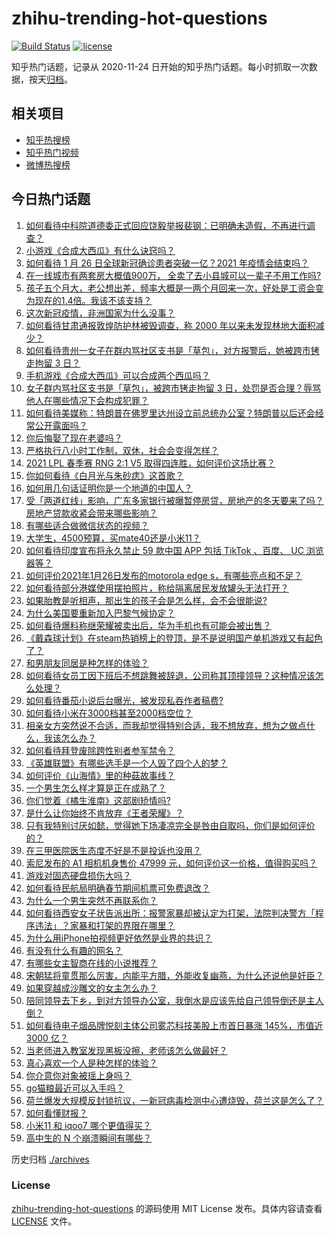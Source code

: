 # zhihu-trending-hot-questions

[![Build Status](https://github.com/justjavac/zhihu-trending-hot-questions/workflows/ci/badge.svg?branch=master)](https://github.com/justjavac/zhihu-trending-hot-questions/actions)
[![license](https://img.shields.io/github/license/justjavac/zhihu-trending-hot-questions)](https://github.com/justjavac/zhihu-trending-hot-questions/blob/master/LICENSE)

知乎热门话题，记录从 2020-11-24 日开始的知乎热门话题。每小时抓取一次数据，按天[归档](./archives)。

## 相关项目

- [知乎热搜榜](https://github.com/justjavac/zhihu-trending-top-search)
- [知乎热门视频](https://github.com/justjavac/zhihu-trending-hot-video)
- [微博热搜榜](https://github.com/justjavac/weibo-trending-hot-search)

## 今日热门话题

<!-- BEGIN -->
<!-- 最后更新时间 Wed Jan 27 2021 03:11:48 GMT+0800 (CST) -->
1. [如何看待中科院道德委正式回应饶毅举报裴钢：已明确未造假，不再进行调查？](https://www.zhihu.com/question/441317727)
1. [小游戏《合成大西瓜》有什么诀窍吗？](https://www.zhihu.com/question/440727080)
1. [如何看待 1 月 26 日全球新冠确诊患者突破一亿？2021 年疫情会结束吗？](https://www.zhihu.com/question/441055229)
1. [在一线城市有两套房大概值900万， 全卖了去小县城可以一辈子不用工作吗?](https://www.zhihu.com/question/440901670)
1. [孩子五个月大，老公想出差，频率大概是一两个月回来一次，好处是工资会变为现在的1.4倍。我该不该支持？](https://www.zhihu.com/question/441236540)
1. [这次新冠疫情，非洲国家为什么没事？](https://www.zhihu.com/question/379308126)
1. [如何看待甘肃通报敦煌防护林被毁调查，称 2000 年以来未发现林地大面积减少？](https://www.zhihu.com/question/441237661)
1. [如何看待贵州一女子在群内骂社区支书是「草包」，对方报警后，她被跨市铐走拘留 3 日？](https://www.zhihu.com/question/441235726)
1. [手机游戏《合成大西瓜》可以合成两个西瓜吗？](https://www.zhihu.com/question/440715965)
1. [女子群内骂社区支书是「草包」，被跨市铐走拘留 3 日，处罚是否合理？辱骂他人在哪些情况下会构成犯罪？](https://www.zhihu.com/question/441237830)
1. [如何看待美媒称：特朗普在佛罗里达州设立前总统办公室？特朗普以后还会经常公开露面吗？](https://www.zhihu.com/question/441232671)
1. [你后悔娶了现在老婆吗？](https://www.zhihu.com/question/315457601)
1. [严格执行八小时工作制，双休，社会会变得怎样？](https://www.zhihu.com/question/401128014)
1. [2021 LPL 春季赛 RNG 2:1 V5 取得四连胜，如何评价这场比赛？](https://www.zhihu.com/question/441287196)
1. [你如何看待《白月光与朱砂痣》这首歌？](https://www.zhihu.com/question/438545149)
1. [如何用几句话证明你是一个地道的中国人？](https://www.zhihu.com/question/403427782)
1. [受「两道红线」影响，广东多家银行被曝暂停房贷，房地产的冬天要来了吗？房地产贷款收紧会带来哪些影响？](https://www.zhihu.com/question/441131160)
1. [有哪些适合做微信状态的视频？](https://www.zhihu.com/question/440851566)
1. [大学生，4500预算，买mate40还是小米11？](https://www.zhihu.com/question/436615199)
1. [如何看待印度宣布将永久禁止 59 款中国 APP  包括 TikTok 、百度、 UC 浏览器等？](https://www.zhihu.com/question/441222499)
1. [如何评价2021年1月26日发布的motorola edge s，有哪些亮点和不足？](https://www.zhihu.com/question/441336221)
1. [如何看待部分港媒使用摆拍照片，称给隔离居民发放罐头无法打开？](https://www.zhihu.com/question/441224754)
1. [如果胎教是听相声，那出生的孩子会是怎么样，会不会很能说?](https://www.zhihu.com/question/39941920)
1. [为什么美国要重新加入巴黎气候协定？](https://www.zhihu.com/question/440591050)
1. [如何看待爆料称继荣耀被卖出后，华为手机也有可能会被出售？](https://www.zhihu.com/question/440716092)
1. [《戴森球计划》在steam热销榜上的登顶，是不是说明国产单机游戏又有起色了？](https://www.zhihu.com/question/441254136)
1. [和男朋友同居是种怎样的体验？](https://www.zhihu.com/question/65343555)
1. [如何看待女员工因下班后不想跳舞被辞退，公司称其顶撞领导？这种情况该怎么处理？](https://www.zhihu.com/question/441226508)
1. [如何看待番茄小说后台曝光，被发现私吞作者稿费?](https://www.zhihu.com/question/441218199)
1. [如何看待小米在3000档甚至2000档空位？](https://www.zhihu.com/question/440997091)
1. [相亲女方突然说不合适，而我却觉得特别合适，我不想放弃，想为之做点什么，我该怎么办？](https://www.zhihu.com/question/440487005)
1. [如何看待拜登废除跨性别者参军禁令？](https://www.zhihu.com/question/441232792)
1. [《英雄联盟》有哪些选手是一个人毁了四个人的梦？](https://www.zhihu.com/question/440422370)
1. [如何评价《山海情》里的种菇故事线？](https://www.zhihu.com/question/440480864)
1. [一个男生怎么样才算是正在成熟了？](https://www.zhihu.com/question/431134549)
1. [你们觉着《橘生淮南》这部剧矫情吗?](https://www.zhihu.com/question/440397650)
1. [是什么让你始终不肯放弃《王者荣耀》？](https://www.zhihu.com/question/429140112)
1. [只有我特别讨厌如懿，觉得她下场凄凉完全是咎由自取吗，你们是如何评价的？](https://www.zhihu.com/question/298071572)
1. [在三甲医院医生态度不好是不是投诉也没用？](https://www.zhihu.com/question/440808409)
1. [索尼发布的 A1 相机机身售价 47999 元，如何评价这一价格，值得购买吗？](https://www.zhihu.com/question/441362784)
1. [游戏对固态硬盘损伤大吗？](https://www.zhihu.com/question/409083424)
1. [如何看待民航局明确春节期间机票可免费退改？](https://www.zhihu.com/question/441269193)
1. [为什么一个男生突然不再联系你？](https://www.zhihu.com/question/439717899)
1. [如何看待西安女子状告派出所：报警家暴却被认定为打架，法院判决警方「程序违法」？家暴和打架的界限在哪里？](https://www.zhihu.com/question/441245085)
1. [为什么用iPhone拍视频更好依然是业界的共识？](https://www.zhihu.com/question/440731913)
1. [有没有什么有趣的网名？](https://www.zhihu.com/question/267396088)
1. [有哪些女主智商在线的小说推荐？](https://www.zhihu.com/question/384120611)
1. [宋朝猛将童贯那么厉害，内能平方腊，外能收复幽燕，为什么还说他是奸臣？](https://www.zhihu.com/question/440800572)
1. [如果穿越成沙雕文的女主怎么办？](https://www.zhihu.com/question/379331291)
1. [陪同领导去下乡，到对方领导办公室，我倒水是应该先给自己领导倒还是主人倒？](https://www.zhihu.com/question/347858228)
1. [如何看待电子烟品牌悦刻主体公司雾芯科技美股上市首日暴涨 145%，市值近 3000 亿？](https://www.zhihu.com/question/440744762)
1. [当老师进入教室发现黑板没擦，老师该怎么做最好？](https://www.zhihu.com/question/439153083)
1. [真心喜欢一个人是种怎样的体验？](https://www.zhihu.com/question/31176110)
1. [你介意你对象被瑶上身吗？](https://www.zhihu.com/question/429956758)
1. [go猫粮最近可以入手吗？](https://www.zhihu.com/question/440456732)
1. [荷兰爆发大规模反封锁抗议，一新冠病毒检测中心遭烧毁，荷兰这是怎么了？](https://www.zhihu.com/question/441067774)
1. [如何看懂财报？](https://www.zhihu.com/question/19645090)
1. [小米11 和 iqoo7 哪个更值得买？](https://www.zhihu.com/question/439026561)
1. [高中生的 N 个崩溃瞬间有哪些？](https://www.zhihu.com/question/436568570)
<!-- END -->

历史归档 [./archives](./archives)

### License

[zhihu-trending-hot-questions](https://github.com/justjavac/zhihu-trending-hot-questions) 的源码使用 MIT License 发布。具体内容请查看 [LICENSE](./LICENSE) 文件。
